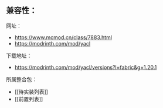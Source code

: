 兼容性：
- 

网址：
- https://www.mcmod.cn/class/7883.html
- https://modrinth.com/mod/yacl

下载地址：
- https://modrinth.com/mod/yacl/versions?l=fabric&g=1.20.1

所属整合包：
- [[待实装列表]]
- [[前置列表]]